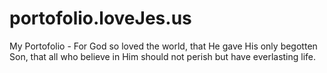 # portofolio.loveJes.us
My Portofolio - For God so loved the world, that He gave His only begotten Son, that all who believe in Him should not perish but have everlasting life.

